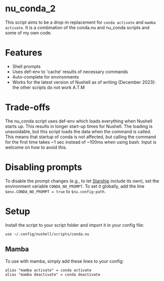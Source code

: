 # nu_conda_2
This script aims to be a drop-in replacement for `conda activate` and `mamba activate`. It is a combination of the conda.nu and nu_conda scripts and some of my own code.

# Features
- Shell prompts
- Uses def-env to 'cache' results of necessary commands
- Auto-complete for environments
- Works for the latest version of Nushell as of writing (December 2023): the other scripts do not work A.T.M

# Trade-offs
The nu_conda script uses def-env which loads everything when Nushell starts up. This results in longer start-up times for Nushell. The loading is unavoidable, but this script loads the data when the command is called. This means that startup of conda is not affected, but calling the command for the first time takes ~1 sec instead of ~100ms when using bash. Input is welcome on how to avoid this.

# Disabling prompts
To disable the prompt changes (e.g., to let [Starship](https://starship.rs) include its own), set the environment variable `CONDA_NO_PROMPT`.
To set it globally, add the line `$env.CONDA_NO_PROMPT = true` to `$nu.config-path`.

# Setup
Install the script to your script folder and import it in your config file:
```
use ~/.config/nushell/scripts/conda.nu
```

## Mamba
To use with mamba, simply add these lines to your config: 
```nu
alias "mamba activate" = conda activate
alias "mamba deactivate" = conda deactivate
```

